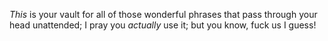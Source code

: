 *This* is your vault for all of those wonderful phrases that pass through your head unattended; I pray you *actually* use it; but you know, fuck us I guess!
